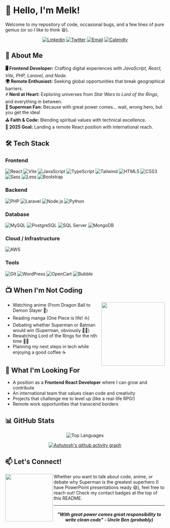 # 👋 Hello, I'm Melk!

Welcome to my repository of code, occasional bugs, and a few lines of pure genius (or so I like to think 😆).

<div align="center">

[![Linkedin](https://img.shields.io/badge/-LinkedIn-blue?style=for-the-badge&logo=Linkedin&logoColor=white)](https://www.linkedin.com/in/melksedeque-silva/)
[![Twitter](https://img.shields.io/badge/-Twitter-1DA1F2?style=for-the-badge&logo=twitter&logoColor=white)](https://x.com/SouzaMelk)
[![Email](https://img.shields.io/badge/-Email-D14836?style=for-the-badge&logo=gmail&logoColor=white)](mailto:freelancer@melksedeque.com.br)
[![Calendly](https://img.shields.io/badge/-Schedule%20Meeting-4A154B?style=for-the-badge&logo=calendly&logoColor=white)](https://calendly.com/melksedeque-_0v7/30min)

</div>

## 🚀 About Me

**🖥️ Frontend Developer:** Crafting digital experiences with _JavaScript, React, Vite, PHP, Laravel, and Node_.<br>
**🌍 Remote Enthusiast:** Seeking global opportunities that break geographical barriers.<br>
**⚡ Nerd at Heart:** Exploring universes from _Star Wars to Lord of the Rings_, and everything in between.<br>
**💙 Superman Fan:** Because with great power comes... wait, wrong hero, but you get the idea!<br>
**⛪ Faith & Code:** Blending spiritual values with technical excellence.<br>
**🎯 2025 Goal:** Landing a remote React position with international reach.<br>

## 🛠️ Tech Stack

### Frontend

![React](https://img.shields.io/badge/-React-61DAFB?style=for-the-badge&logo=react&logoColor=black)
![Vite](https://img.shields.io/badge/-Vite-646CFF?style=for-the-badge&logo=vite&logoColor=white)
![JavaScript](https://img.shields.io/badge/-JavaScript-F7DF1E?style=for-the-badge&logo=javascript&logoColor=black)
![TypeScript](https://img.shields.io/badge/-TypeScript-3178C6?style=for-the-badge&logo=typescript&logoColor=white)
![Tailwind](https://img.shields.io/badge/-Tailwind-06B6D4?style=for-the-badge&logo=tailwindcss&logoColor=white)
![HTML5](https://img.shields.io/badge/-HTML5-E34F26?style=for-the-badge&logo=html5&logoColor=white)
![CSS3](https://img.shields.io/badge/-CSS3-1572B6?style=for-the-badge&logo=css3&logoColor=white)
![Sass](https://img.shields.io/badge/-Sass-CC6699?style=for-the-badge&logo=sass&logoColor=white)
![Less](https://img.shields.io/badge/-Less-1D365D?style=for-the-badge&logo=less&logoColor=white)
![Bootstrap](https://img.shields.io/badge/-Bootstrap-7952B3?style=for-the-badge&logo=bootstrap&logoColor=white)

### Backend

![PHP](https://img.shields.io/badge/-PHP-777BB4?style=for-the-badge&logo=php&logoColor=white)
![Laravel](https://img.shields.io/badge/-Laravel-FF2D20?style=for-the-badge&logo=laravel&logoColor=white)
![Node.js](https://img.shields.io/badge/-Node.js-339933?style=for-the-badge&logo=node.js&logoColor=white)
![Python](https://img.shields.io/badge/-Python-3776AB?style=for-the-badge&logo=python&logoColor=white)

### Database

![MySQL](https://img.shields.io/badge/-MySQL-4479A1?style=for-the-badge&logo=mysql&logoColor=white)
![PostgreSQL](https://img.shields.io/badge/-PostgreSQL-4169E1?style=for-the-badge&logo=postgresql&logoColor=white)
![SQL Server](https://img.shields.io/badge/-SQL%20Server-CC2927?style=for-the-badge&logo=microsoft-sql-server&logoColor=white)
![MongoDB](https://img.shields.io/badge/-MongoDB-47A248?style=for-the-badge&logo=mongodb&logoColor=white)

### Cloud / Infrastructure

![AWS](https://img.shields.io/badge/-AWS-%23FF9900?style=for-the-badge&logo=amazon-aws&logoColor=white)

### Tools

![Git](https://img.shields.io/badge/-Git-F05032?style=for-the-badge&logo=git&logoColor=white)
![WordPress](https://img.shields.io/badge/-WordPress-21759B?style=for-the-badge&logo=wordpress&logoColor=white)
![OpenCart](https://img.shields.io/badge/-OpenCart-34A853?style=for-the-badge&logo=opencart&logoColor=white)
![Bubble](https://img.shields.io/badge/-Bubble-FF5A5F?style=for-the-badge&logo=bubble&logoColor=white)

## 📺 When I'm Not Coding

<img align="right" src="https://media.giphy.com/media/836HiJc7pgzy8iNXCn/giphy.gif" width="200" />

- Watching anime (From Dragon Ball to Demon Slayer 🐉)
- Reading manga (One Piece is life! ⛵)
- Debating whether Superman or Batman would win (Superman, obviously 🦸‍♂️)
- Rewatching Lord of the Rings for the nth time 🧙‍♂️
- Planning my next steps in tech while enjoying a good coffee ☕

## 🎯 What I'm Looking For

- A position as a **Frontend React Developer** where I can grow and contribute
- An international team that values clean code and creativity
- Projects that challenge me to level up (like a real-life RPG!)
- Remote work opportunities that transcend borders

## 📊 GitHub Stats

<div align="center">

<!-- Linguagens mais usadas -->
![Top Languages](https://github-readme-stats.vercel.app/api/top-langs/?username=melksedeque&layout=compact&theme=dracula&langs_count=10&hide_border=true)

<!-- Gráfico de atividade recente -->
[![Ashutosh's github activity graph](https://github-readme-activity-graph.vercel.app/graph?username=melksedeque&theme=dracula&hide_border=true)](https://github.com/ashutosh00710/github-readme-activity-graph)

</div>

## 📫 Let's Connect!

<img align="left" src="https://media.giphy.com/media/LnQjpWaON8nhr21vNW/giphy.gif" width="150" />

Whether you want to talk about code, anime, or debate why Superman is the greatest superhero (I have PowerPoint presentations ready 😄), feel free to reach out! Check my contact badges at the top of this README.

---

<div align="center">

<h4><i>"With great power comes great responsibility to write clean code" - Uncle Ben (probably)</i></h4>

</div>

